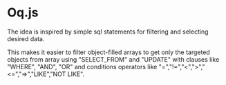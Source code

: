 # Oq.js

The idea is inspired by simple sql statements for filtering and selecting desired data.

This makes it easier to filter object-filled arrays to get only the targeted objects from array using "SELECT_FROM" and "UPDATE" with clauses like "WHERE", "AND", "OR" and conditions operators like "=","!=","<",">","<=","=>","LIKE","NOT LIKE".
